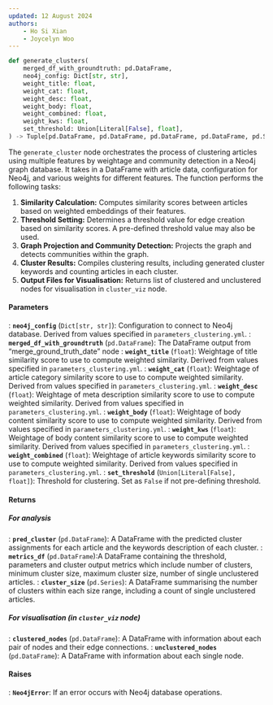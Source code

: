 ```yaml
---
updated: 12 August 2024
authors:
    - Ho Si Xian
    - Joycelyn Woo
---
```

```python
def generate_clusters(
    merged_df_with_groundtruth: pd.DataFrame,
    neo4j_config: Dict[str, str],
    weight_title: float,
    weight_cat: float,
    weight_desc: float,
    weight_body: float,
    weight_combined: float,
    weight_kws: float,
    set_threshold: Union[Literal[False], float],
) -> Tuple[pd.DataFrame, pd.DataFrame, pd.DataFrame, pd.DataFrame, pd.Series]:
```
The `generate_cluster` node orchestrates the process of clustering articles using multiple features by weightage and community detection in a Neo4j graph database. It takes in a DataFrame with article data, configuration for Neo4j, and various weights for different features. The function performs the following tasks: 

1. **Similarity Calculation:** Computes similarity scores between articles based on weighted embeddings of their features.
2. **Threshold Setting:** Determines a threshold value for edge creation based on similarity scores. A pre-defined threshold value may also be used.
3. **Graph Projection and Community Detection:** Projects the graph and detects communities within the graph.
4. **Cluster Results:** Compiles clustering results, including generated cluster keywords and counting articles in each cluster.
5. **Output Files for Visualisation:** Returns list of clustered and unclustered nodes for visualisation in `cluster_viz` node.

#### Parameters

: **`neo4j_config`** (`Dict[str, str]`): Configuration to connect to Neo4j database. Derived from values specified in `parameters_clustering.yml`.
: **`merged_df_with_groundtruth`** (`pd.DataFrame`): The DataFrame output from “merge_ground_truth_date” node
: **`weight_title`** (`float`): Weightage of title similarity score to use to compute weighted similarity. Derived from values specified in `parameters_clustering.yml`. 
: **`weight_cat`** (`float`): Weightage of article category similarity score to use to compute weighted similarity. Derived from values specified in `parameters_clustering.yml`.
: **`weight_desc`** (`float`): Weightage of meta description similarity score to use to compute weighted similarity. Derived from values specified in `parameters_clustering.yml`.
: **`weight_body`** (`float`): Weightage of body content similarity score to use to compute weighted similarity. Derived from values specified in `parameters_clustering.yml`.
: **`weight_kws`** (`float`): Weightage of body content similarity score to use to compute weighted similarity. Derived from values specified in `parameters_clustering.yml`.
: **`weight_combined`** (`float`): Weightage of article keywords similarity score to use to compute weighted similarity. Derived from values specified in `parameters_clustering.yml`.
: **`set_threshold`** (`Union[Literal[False], float]`): Threshold for clustering. Set as `False` if not pre-defining threshold.

#### Returns
##### For analysis
: **`pred_cluster`** (`pd.DataFrame`): A DataFrame with the predicted cluster assignments for each article and the keywords description of each cluster.
: **`metrics_df`** (`pd.DataFrame`):A DataFrame containing the threshold, parameters and cluster output metrics which include number of clusters, minimum cluster size, maximum cluster size, number of single unclustered articles.
: **`cluster_size`** (`pd.Series`): A DataFrame summarising the number of clusters within each size range, including a count of single unclustered articles.
##### For visualisation (in `cluster_viz` node)
: **`clustered_nodes`** (`pd.DataFrame`): A DataFrame with information about each pair of nodes and their edge connections.
: **`unclustered_nodes`** (`pd.DataFrame`): A DataFrame with information about each single node.
 
#### Raises 
: **`Neo4jError`**: If an error occurs with Neo4j database operations.
